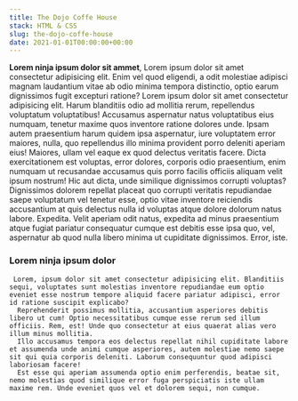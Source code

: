 ```yaml
---
title: The Dojo Coffe House
stack: HTML & CSS
slug: the-dojo-coffe-house
date: 2021-01-01T00:00:00+00:00
---
```


**Lorem ninja ipsum dolor sit ammet**, Lorem ipsum dolor sit amet consectetur adipisicing elit. Enim vel quod eligendi, a odit molestiae adipisci magnam laudantium vitae ab odio minima tempora distinctio, optio earum dignissimos fugit excepturi ratione?
Lorem ipsum dolor sit amet consectetur adipisicing elit. Harum blanditiis odio ad mollitia rerum, repellendus voluptatum voluptatibus! Accusamus aspernatur natus voluptatibus eius numquam, tenetur maxime quos inventore ratione dolores unde.
      Ipsam autem praesentium harum quidem ipsa aspernatur, iure voluptatem error maiores, nulla, quo repellendus illo minima provident porro deleniti aperiam eius! Maiores, ullam vel eaque ex quod delectus veritatis facere.
      Dicta exercitationem est voluptas, error dolores, corporis odio praesentium, enim numquam ut recusandae accusamus quis porro facilis officiis aliquam velit ipsum nostrum! Hic aut dicta, unde similique dignissimos corrupti voluptas?
      Dignissimos dolorem repellat placeat quo corrupti veritatis repudiandae saepe voluptatum vel tenetur esse, optio vitae inventore reiciendis accusantium at quis delectus nulla id voluptas atque dolore dolorum natus labore. Expedita.
      Velit aperiam odit natus, expedita ad minus praesentium atque fugiat pariatur consequatur cumque est debitis esse ipsa quo, vel, aspernatur ab quod nulla libero minima ut cupiditate dignissimos. Error, iste.
      
### Lorem ninja ipsum dolor
     Lorem, ipsum dolor sit amet consectetur adipisicing elit. Blanditiis sequi, voluptates sunt molestias inventore repudiandae eum optio eveniet esse nostrum tempore aliquid facere pariatur adipisci, error id ratione suscipit explicabo?
      Reprehenderit possimus mollitia, accusantium asperiores debitis libero ut cum! Optio necessitatibus cumque esse rerum sed illum officiis. Rem, est! Unde quo consectetur at eius quaerat alias vero illum minus mollitia.
      Illo accusamus tempora eos delectus repellat nihil cupiditate labore et assumenda unde animi cumque asperiores, autem molestiae nemo saepe sit qui quia corporis deleniti. Laborum consequuntur quod adipisci laboriosam facere!
      Est esse qui aperiam assumenda optio enim perferendis, beatae sit, nemo molestias quod similique error fuga perspiciatis iste ullam maxime rem. Unde eveniet quos vel et dolorem sequi, non cumque.
      
      